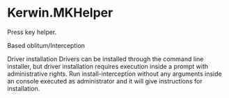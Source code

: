 # Kerwin.MKHelper
Press key helper.

Based oblitum/Interception

Driver installation
Drivers can be installed through the command line installer, but driver installation requires execution inside a prompt with administrative rights.
Run install-interception without any arguments inside an console executed as administrator and it will give instructions for installation.
